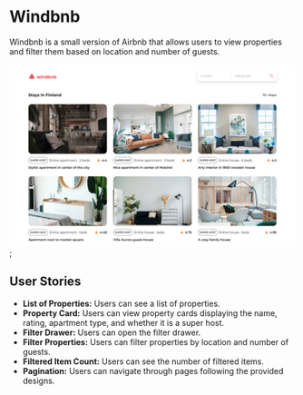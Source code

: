 # Windbnb

Windbnb is a small version of Airbnb that allows users to view properties and filter them based on location and number of guests.

![Mockup de Windbnb](winbnb2.png);

## User Stories

- **List of Properties:** Users can see a list of properties.
- **Property Card:** Users can view property cards displaying the name, rating, apartment type, and whether it is a super host.
- **Filter Drawer:** Users can open the filter drawer.
- **Filter Properties:** Users can filter properties by location and number of guests.
- **Filtered Item Count:** Users can see the number of filtered items.
- **Pagination:** Users can navigate through pages following the provided designs.
